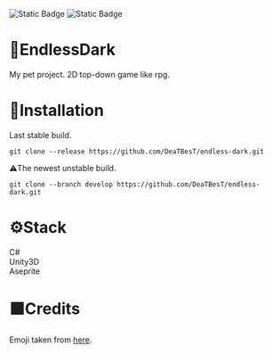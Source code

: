 ![Static Badge](https://img.shields.io/badge/Unity-2021.3.29f1-orange)
![Static Badge](https://img.shields.io/badge/licence-MIT-red)
# 📄EndlessDark
My pet project. 2D top-down game like rpg. 

# 🚀Installation
Last stable build.
```
git clone --release https://github.com/DeaTBesT/endless-dark.git
```
⚠️The newest unstable build.
```
git clone --branch develop https://github.com/DeaTBesT/endless-dark.git
```
# ⚙️Stack
<summary>C#</summary>
<summary>Unity3D</summary>
<summary>Aseprite</summary>

# 🟪Credits
Emoji taken from [here](https://getemoji.com).

